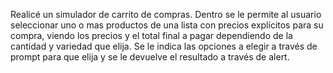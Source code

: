 Realicé un simulador de carrito de compras. Dentro se le permite al usuario seleccionar uno o mas productos de una lista con precios explícitos para su compra, viendo los precios y el total final a pagar dependiendo de la cantidad y variedad que elija.
Se le indica las opciones a elegir a través de prompt para que elija y se le devuelve el resultado a través de alert.